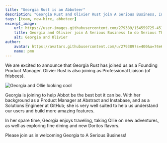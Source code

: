 ```yaml
---
title: "Georgia Rust is an Abboteer"
description: "Georgia Rust and Olivier Rust join A Serious Business, Inc. to much fanfare"
tags: [team, new-hire, abboteer]
excerpt_image:
    url: https://user-images.githubusercontent.com/279389/154559725-45153949-85a4-40a6-bfe3-e31dbfccfe4e.jpg
    title: Georgia and Olivier join A Serious Business to do Serious Things
    alt: Georgia and Olivier
author:
    avatar: https://avatars.githubusercontent.com/u/279389?s=400&u=74e6e598a2bf9d9889fbb771c542c508bf270e36&v=4
    name: pmn
---
```


We are excited to announce that Georgia Rust has joined us as a Founding Product Manager. Olivier Rust is also joining as Professional Liaison (of frisbees). 

![Georgia and Ollie looking cool](https://user-images.githubusercontent.com/279389/154559725-45153949-85a4-40a6-bfe3-e31dbfccfe4e.jpg)

Georgia is joining to help Abbot be the best bot it can be. With her background as a Product Manager at Abstract and Instabase, and as a Solutions Engineer at GitHub; she is very well suited to help us understand our users and build more amazing features. 

In her spare time, Georgia enjoys traveling, taking Ollie on new adventures, as well as exploring fine dining and new Doritos flavors. 

Please join us in welcoming Georgia to A Serious Business! 
